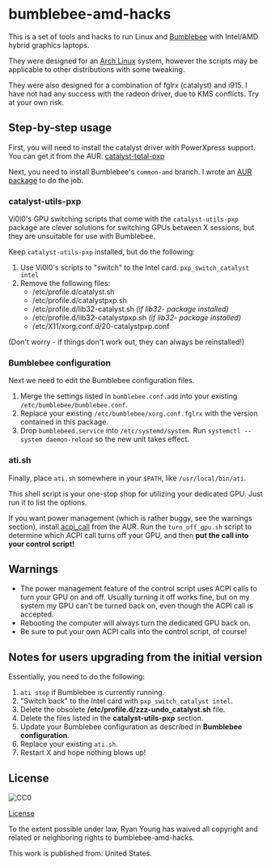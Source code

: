 # bumblebee-amd-hacks

This is a set of tools and hacks to run Linux and
[Bumblebee](https://github.com/Bumblebee-Project/) with Intel/AMD hybrid graphics
laptops.

They were designed for an [Arch Linux](https://www.archlinux.org) system, however
the scripts may be applicable to other distributions with some tweaking.

They were also designed for a combination of fglrx (catalyst) and i915. I have
not had any success with the radeon driver, due to KMS conflicts. Try at your
own risk.

## Step-by-step usage

First, you will need to install the catalyst driver with PowerXpress support.
You can get it from the AUR:
[catalyst-total-pxp](https://aur.archlinux.org/packages/catalyst-total-pxp/)

Next, you need to install Bumblebee's `common-amd` branch. I wrote an
[AUR package](https://aur.archlinux.org/packages/bumblebee-amd-git/) to do the
job.

### catalyst-utils-pxp

Vi0l0's GPU switching scripts that come with the `catalyst-utils-pxp` package
are clever solutions for switching GPUs between X sessions, but they are
unsuitable for use with Bumblebee.

Keep `catalyst-utils-pxp` installed, but do the following:

1. Use Vi0l0's scripts to "switch" to the Intel card.
   `pxp_switch_catalyst intel`
2. Remove the following files:
   - /etc/profile.d/catalyst.sh
   - /etc/profile.d/catalystpxp.sh
   - /etc/profile.d/lib32-catalyst.sh _(if lib32- package installed)_
   - /etc/profile.d/lib32-catalystpxp.sh _(if lib32- package installed)_
   - /etc/X11/xorg.conf.d/20-catalystpxp.conf

(Don't worry - if things don't work out, they can always be reinstalled!)

### Bumblebee configuration

Next we need to edit the Bumblebee configuration files.

1. Merge the settings listed in `bumblebee.conf.add` into your existing
   `/etc/bumblebee/bumblebee.conf`.
2. Replace your existing `/etc/bumblebee/xorg.conf.fglrx` with the version
   contained in this package.
3. Drop `bumblebeed.service` into `/etc/systemd/system`. Run
   `systemctl --system daemon-reload` so the new unit takes effect.

### ati.sh

Finally, place `ati.sh` somewhere in your `$PATH`, like `/usr/local/bin/ati`.

This shell script is your one-stop shop for utilizing your dedicated GPU.
Just run it to list the options.

If you want power management (which is rather buggy, see the warnings section),
install [acpi_call](https://aur.archlinux.org/packages/dkms-acpi_call-git/)
from the AUR. Run the `turn_off_gpu.sh` script to determine which ACPI call
turns off your GPU, and then **put the call into your control script!**

## Warnings

* The power management feature of the control script uses ACPI calls to turn
  your GPU on and off. Usually turning it off works fine, but on my system
  my GPU can't be turned back on, even though the ACPI call is accepted.
* Rebooting the computer will always turn the dedicated GPU back on.
* Be sure to put your own ACPI calls into the control script, of course!

## Notes for users upgrading from the initial version

Essentially, you need to do the following:

1. `ati stop` if Bumblebee is currently running.
2. "Switch back" to the Intel card with `pxp_switch_catalyst intel`.
3. Delete the obsolete **/etc/profile.d/zzz-undo_catalyst.sh** file.
4. Delete the files listed in the **catalyst-utils-pxp** section.
5. Update your Bumblebee configuration as described in **Bumblebee configuration**.
6. Replace your existing `ati.sh`.
7. Restart X and hope nothing blows up!

## License


![CC0](http://i.creativecommons.org/p/zero/1.0/88x31.png "CC0")

[License](http://creativecommons.org/publicdomain/zero/1.0/)

To the extent possible under law, Ryan Young has waived all copyright and
related or neighboring rights to bumblebee-amd-hacks.

This work is published from: United States.
